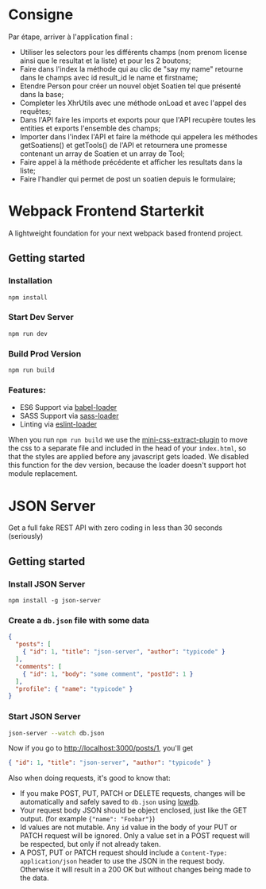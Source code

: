 # Consigne

Par étape, arriver à l'application final :

* Utiliser les selectors pour les différents champs (nom prenom license ainsi que le resultat et la liste) et pour les 2 boutons;
* Faire dans l'index la méthode qui au clic de "say my name" retourne dans le champs avec id result_id le name et firstname;
* Etendre Person pour créer un nouvel objet Soatien tel que présenté dans la base;
* Completer les XhrUtils avec une méthode onLoad et avec l'appel des requêtes;
* Dans l'API faire les imports et exports pour que l'API recupère toutes les entities et exports l'ensemble des champs;
* Importer dans l'index l'API et faire la méthode qui appelera les méthodes getSoatiens() et getTools() de l'API et retournera une promesse contenant un array de Soatien et un array de Tool;
* Faire appel à la méthode précédente et afficher les resultats dans la liste;
* Faire l'handler qui permet de post un soatien depuis le formulaire;


# Webpack Frontend Starterkit

A lightweight foundation for your next webpack based frontend project.

## Getting started

### Installation

```
npm install
```

### Start Dev Server

```
npm run dev
```

### Build Prod Version

```
npm run build
```

### Features:

* ES6 Support via [babel-loader](https://github.com/babel/babel-loader)
* SASS Support via [sass-loader](https://github.com/jtangelder/sass-loader)
* Linting via [eslint-loader](https://github.com/MoOx/eslint-loader)

When you run `npm run build` we use the [mini-css-extract-plugin](https://github.com/webpack-contrib/mini-css-extract-plugin) to move the css to a separate file and included in the head of your `index.html`, so that the styles are applied before any javascript gets loaded. We disabled this function for the dev version, because the loader doesn't support hot module replacement.


# JSON Server

Get a full fake REST API with zero coding in less than 30 seconds (seriously)

## Getting started

### Install JSON Server 

```
npm install -g json-server
```

### Create a `db.json` file with some data

```json
{
  "posts": [
    { "id": 1, "title": "json-server", "author": "typicode" }
  ],
  "comments": [
    { "id": 1, "body": "some comment", "postId": 1 }
  ],
  "profile": { "name": "typicode" }
}
```

### Start JSON Server

```bash
json-server --watch db.json
```

Now if you go to [http://localhost:3000/posts/1](http://localhost:3000/posts/1), you'll get

```json
{ "id": 1, "title": "json-server", "author": "typicode" }
```

Also when doing requests, it's good to know that:

- If you make POST, PUT, PATCH or DELETE requests, changes will be automatically and safely saved to `db.json` using [lowdb](https://github.com/typicode/lowdb).
- Your request body JSON should be object enclosed, just like the GET output. (for example `{"name": "Foobar"}`)
- Id values are not mutable. Any `id` value in the body of your PUT or PATCH request will be ignored. Only a value set in a POST request will be respected, but only if not already taken.
- A POST, PUT or PATCH request should include a `Content-Type: application/json` header to use the JSON in the request body. Otherwise it will result in a 200 OK but without changes being made to the data.
